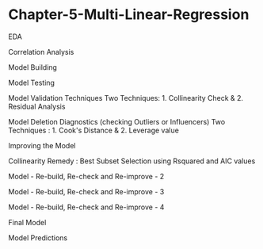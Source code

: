 # Chapter-5-Multi-Linear-Regression

EDA

Correlation Analysis

Model Building

Model Testing

Model Validation Techniques Two Techniques: 1. Collinearity Check & 2. Residual Analysis

Model Deletion Diagnostics (checking Outliers or Influencers) Two Techniques : 1. Cook's Distance & 2. Leverage value

Improving the Model

Collinearity Remedy : Best Subset Selection using Rsquared and AIC values

Model - Re-build, Re-check and Re-improve - 2

Model - Re-build, Re-check and Re-improve - 3

Model - Re-build, Re-check and Re-improve - 4

Final Model

Model Predictions

